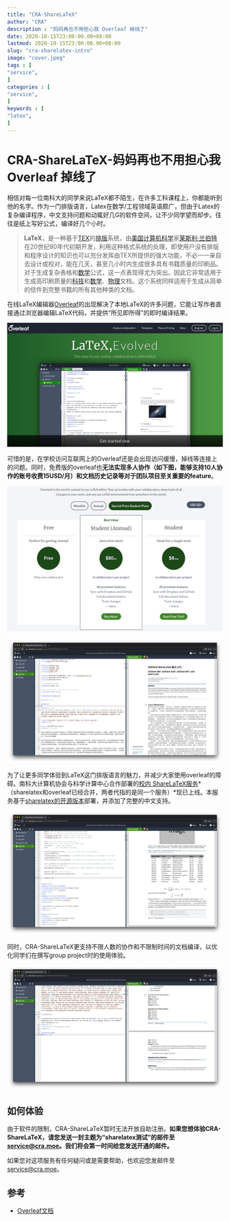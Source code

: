 ```yaml
---
title: "CRA-ShareLaTeX"                         
author: "CRA"  
description : "妈妈再也不用担心我 Overleaf 掉线了"    
date: 2020-10-15T23:00:00.00+08:00
lastmod: 2020-10-15T23:00:00.00+08:00
slug: "cra-sharelatex-intro"
image: "cover.jpeg"
tags : [                                    
"service",
]
categories : [                              
"service",
]
keywords : [                                
"latex",
]
---
```



# CRA-ShareLaTeX-妈妈再也不用担心我 Overleaf 掉线了

相信对每一位南科大的同学来说LaTeX都不陌生，在许多工科课程上，你都能听到他的名字。作为一门排版语言，Latex在数学/工程领域英语颇广，但由于Latex的复杂编译程序，中文支持问题和动辄好几G的软件空间，让不少同学望而却步。往往是纸上写好公式，编译好几个小时。

> **LaTeX**，是一种基于[TEX](https://zh.wikipedia.org/wiki/TeX)的[排版](https://zh.wikipedia.org/wiki/排版)系统，由[美国](https://zh.wikipedia.org/wiki/美国)[计算机科学](https://zh.wikipedia.org/wiki/计算机科学)家[莱斯利·兰伯特](https://zh.wikipedia.org/wiki/莱斯利·兰伯特)在20世纪80年代初期开发，利用这种格式系统的处理，即使用户没有排版和程序设计的知识也可以充分发挥由TEX所提供的强大功能，不必一一亲自去设计或校对，能在几天，甚至几小时内生成很多具有书籍质量的印刷品。对于生成复杂表格和[数学](https://zh.wikipedia.org/wiki/数学)公式，这一点表现得尤为突出。因此它非常适用于生成高印刷质量的[科技](https://zh.wikipedia.org/wiki/科技)和[数学](https://zh.wikipedia.org/wiki/数学)、[物理](https://zh.wikipedia.org/wiki/物理)文档。这个系统同样适用于生成从简单的信件到完整书籍的所有其他种类的文档。

在线LaTeX编辑器[Overleaf](https://www.overleaf.com/project)的出现解决了本地LaTeX的许多问题，它能让写作者直接通过浏览器编辑LaTeX代码，并提供“所见即所得”的即时编译结果。

![Overleaf官网简介](overleaf-com-intro.jpg)

可惜的是，在学校访问互联网上的Overleaf还是会出现访问缓慢，掉线等连接上的问题。同时，免费版的overleaf也**无法实现多人协作（如下图，能够支持10人协作的账号收费15USD/月）和文档历史记录等对于团队项目至关重要的feature**。

![Overleaf订阅的价格](overleaf-price.png)

![sharelatex界面，与overleaf基本一致](sharelatex-1.png)

为了让更多同学体验到LaTeX这门排版语言的魅力，并减少大家使用overleaf的障碍。南科大计算机协会与科学计算中心合作部署的[校内 ShareLaTeX服务](https://sharelatex.cra.moe/)*（sharelatex和overleaf已经合并，两者代指的是同一个服务）*现已上线。本服务基于[sharelatex的开源版本](https://github.com/overleaf/overleaf)部署，并添加了完整的中文支持。

![公示与代码高亮支持](sharelatex-3.png)

同时，CRA-ShareLaTeX更支持不限人数的协作和不限制时间的文档编译，以优化同学们在撰写group project时的使用体验。

![引文支持](sharelatex-2.png)

## 如何体验

由于软件的限制，CRA-ShareLaTeX暂时无法开放自助注册。**如果您想体验CRA-ShareLaTeX，请您发送一封主题为“sharelatex测试”的邮件至[service@cra.moe](mailto:service@cra.moe)。我们将会第一时间给您发送开通的邮件。**

如果您对这项服务有任何疑问或是需要帮助，也欢迎您发邮件至[service@cra.moe](mailto:service@cra.moe)。

## 参考

- [Overleaf文档](https://www.overleaf.com/learn)

